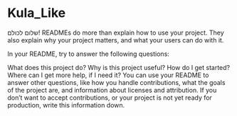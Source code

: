 # Kula_Like

שלום לכולם! 
READMEs do more than explain how to use your project. They also explain why your project matters, and what your users can do with it.

In your README, try to answer the following questions:

What does this project do?
Why is this project useful?
How do I get started?
Where can I get more help, if I need it?
You can use your README to answer other questions, like how you handle contributions, what the goals of the project are, and information about licenses and attribution. If you don’t want to accept contributions, or your project is not yet ready for production, write this information down.
